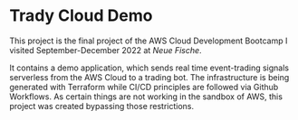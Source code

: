 # Trady Cloud Demo

This project is the final project of the AWS Cloud Development Bootcamp I visited September-December 2022 at *Neue Fische*.

It contains a demo application, which sends real time event-trading signals serverless from the AWS Cloud to a trading bot. The infrastructure is being generated with Terraform while CI/CD principles are followed via Github Workflows. As certain things are not working in the sandbox of AWS, this project was created bypassing those restrictions.
